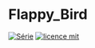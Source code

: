 # Flappy_Bird
[![Série](https://img.shields.io/badge/FREITASGUILHERME-Flappy%20Bird-orange)](https://freitasguilherme.github.io/Flappy_Bird/)
[![licence mit](https://img.shields.io/badge/licence-MIT-blue.svg)](https://github.com/afonsopacifer/open-source-boilerplate/blob/master/LICENSE.md)



